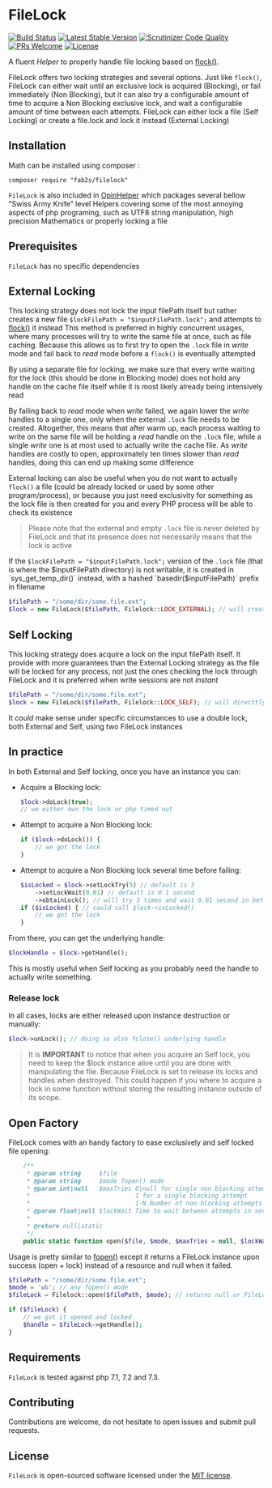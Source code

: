 # FileLock

[![Build Status](https://travis-ci.org/fab2s/FileLock.svg?branch=master)](https://travis-ci.org/fab2s/FileLock) [![Latest Stable Version](https://poser.pugx.org/fab2s/filelock/v/stable)](https://packagist.org/packages/fab2s/filelock) [![Scrutinizer Code Quality](https://scrutinizer-ci.com/g/fab2s/FileLock/badges/quality-score.png?b=master)](https://scrutinizer-ci.com/g/fab2s/FileLock/?branch=master) [![PRs Welcome](https://img.shields.io/badge/PRs-welcome-brightgreen.svg?style=flat)](http://makeapullrequest.com) [![License](https://poser.pugx.org/fab2s/filelock/license)](https://packagist.org/packages/fab2s/filelock)

A fluent _Helper_ to properly handle file locking based on [flock()](https://php.net/flock).

FileLock offers two locking strategies and several options.
Just like `flock()`, FileLock can either wait until an exclusive lock is acquired (Blocking), or fail immediately (Non Blocking), but it can also try a configurable amount of time to acquire a Non Blocking exclusive lock, and wait a configurable amount of time between each attempts. FileLock can either lock a file (Self Locking) or create a file.lock and lock it instead (External Locking)

## Installation

Math can be installed using composer :

```
composer require "fab2s/filelock"
```

`FileLock` is also included in [OpinHelper](https://github.com/fab2s/OpinHelpers) which packages several bellow "Swiss Army Knife" level Helpers covering some of the most annoying aspects of php programing, such as UTF8 string manipulation, high precision Mathematics or properly locking a file

## Prerequisites

`FileLock` has no specific dependencies 

## External Locking

This locking strategy does not lock the input filePath itself but rather creates a new file `$lockFilePath = "$inputFilePath.lock";` and attempts to [flock()](https://php.net/flock) it instead
This method is preferred in highly concurrent usages, where many processes will try to write the same file at once, such as file caching. Because this allows us to first try to open the `.lock` file in _write_ mode and fail back to _read_ mode before a `flock()` is eventually attempted

By using a separate file for locking, we make sure that every write waiting for the lock (this should be done in Blocking mode) does not hold any handle on the cache file itself while it is most likely already being intensively read

By failing back to _read_ mode when _write_ failed, we again lower the _write_ handles to a single one, only when the external `.lock` file needs to be created. 
Altogether, this means that after warm up, each process waiting to write on the same file will be holding a _read_ handle on the `.lock` file, while a single _write_ one is at most used to actually write the cache file. As _write_ handles are costly to open, approximately ten times slower than _read_ handles, doing this can end up making some difference

External locking can also be useful when you do not want to actually `flock()` a file (could be already locked or used by some other program/process), or because you just need exclusivity for something as the lock file is then created for you and every PHP process will be able to check its existence

> Please note that the external and empty `.lock` file is never deleted by FileLock and that its presence does not necessarily means that the lock is active

If the `$lockFilePath = "$inputFilePath.lock";`  version of the `.lock` file (that is where the $inputFilePath directory) is not writable, it is created in `sys_get_temp_dir()` instead, with a hashed `basedir($inputFilePath)` prefix in filename

```php
$filePath = "/some/dir/some.file.ext";
$lock = new FileLock($filePath, Filelock::LOCK_EXTERNAL); // will create /some/dir/some/file.ext.lock or /tmp/sha1(/some/dir/some)_file.ext.lock
```

## Self Locking

This locking strategy does acquire a lock on the input filePath itself. It provide with more guarantees than the External Locking strategy as the file will be locked for any process, not just the ones checking the lock through FileLock and it is preferred when write sessions are not _instant_

```php
$filePath = "/some/dir/some.file.ext";
$lock = new FileLock($filePath, Filelock::LOCK_SELF); // will directtly flock() /some/dir/some/file.ext
```

It _could_ make sense under specific circumstances to use a double lock, both External and Self, using two FileLock instances

## In practice

In both External and Self locking, once you have an instance you can:

- Acquire a Blocking lock:
    
    ```php
    $lock->doLock(true);
    // we either own the lock or php timed out
    ```

- Attempt to acquire a Non Blocking lock:
    
    ```php
    if ($lock->doLock()) {
        // we got the lock
    }
    ```

- Attempt to acquire a Non Blocking lock several time before failing:
    
    ```php
    $isLocked = $lock->setLockTry(5) // default is 3
        ->setLockWait(0.01) // default is 0.1 second
        ->obtainLock(); // will try 5 times and wait 0.01 second in between
    if ($isLocked) { // could call $lock->isLocked()
        // we got the lock
    }
    ```

From there, you can get the underlying handle:

```php
$lockHandle = $lock->getHandle();
```

This is mostly useful when Self locking as you probably need the handle to actually write something.

### Release lock
    
In all cases, locks are either released upon instance destruction or manually:

```php
$lock->unLock(); // doing so also fclose() underlying handle
```

> It is **IMPORTANT** to notice that when you acquire an Self lock, you need to keep the $lock instance alive until you are done with manipulating the file. Because FileLock is set to release its locks and handles when destroyed. This could happen if you where to acquire a lock in some function without storing the resulting instance outside of its scope.

## Open Factory

FileLock comes with an handy factory to ease exclusively and self locked file opening:

```php
    /**
     * @param string     $file
     * @param string     $mode fopen() mode
     * @param int|null   $maxTries 0|null for single non blocking attempt
     *                             1 for a single blocking attempt
     *                             1-N Number of non blocking attempts
     * @param float|null $lockWait Time to wait between attempts in second
     *
     * @return null|static
     */
    public static function open($file, $mode, $maxTries = null, $lockWait = null)
```

Usage is pretty similar to [fopen()](https://php.net/fopen) except it returns a FileLock instance upon success (open + lock) instead of a resource and null when it failed.

```php
$filePath = "/some/dir/some.file.ext";
$mode = 'wb'; // any fopen() mode
$fileLock = Filelock::open($filePath, $mode); // returns null or FileLock instance

if ($fileLock) {
	// we got it opened and locked
	$handle = $fileLock->getHandle();
}
```

## Requirements

`FileLock` is tested against php 7.1, 7.2 and 7.3.

## Contributing

Contributions are welcome, do not hesitate to open issues and submit pull requests.

## License

`FileLock` is open-sourced software licensed under the [MIT license](https://opensource.org/licenses/MIT).